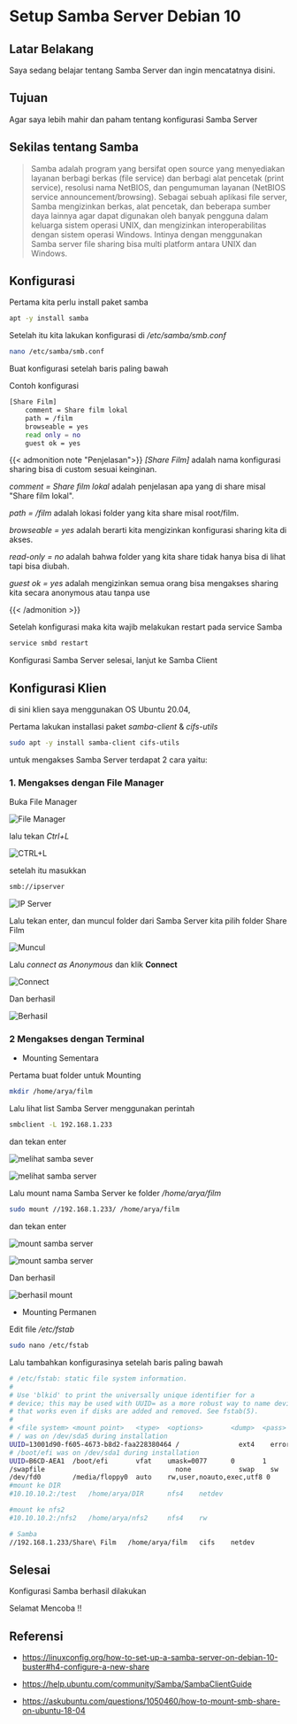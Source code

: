 # Setup Samba Server Debian 10


## Latar Belakang

Saya sedang belajar tentang Samba Server dan ingin mencatatnya disini.

## Tujuan

Agar saya lebih mahir dan paham tentang konfigurasi Samba Server

## Sekilas tentang Samba

> Samba adalah program yang bersifat open source yang menyediakan layanan berbagi berkas (file service) dan berbagi alat pencetak (print service), resolusi nama NetBIOS, dan pengumuman layanan (NetBIOS service announcement/browsing). Sebagai sebuah aplikasi file server, Samba mengizinkan berkas, alat pencetak, dan beberapa sumber daya lainnya agar dapat digunakan oleh banyak pengguna dalam keluarga sistem operasi UNIX, dan mengizinkan interoperabilitas dengan sistem operasi Windows. Intinya dengan menggunakan Samba server file sharing bisa multi platform antara UNIX dan Windows.

## Konfigurasi

Pertama kita perlu install paket samba

```bash
apt -y install samba
```

Setelah itu kita lakukan konfigurasi di */etc/samba/smb.conf*

```bash
nano /etc/samba/smb.conf
```

Buat konfigurasi setelah baris paling bawah

Contoh konfigurasi

```bash
[Share Film]
    comment = Share film lokal
    path = /film
    browseable = yes
    read only = no
    guest ok = yes
```

{{< admonition note "Penjelasan">}}
*[Share Film]* adalah nama konfigurasi sharing bisa di custom sesuai keinginan.

*comment = Share film lokal* adalah penjelasan apa yang di share misal "Share film lokal".

*path = /film* adalah lokasi folder yang kita share misal root/film.

*browseable = yes* adalah berarti kita mengizinkan konfigurasi sharing kita di akses.

*read-only = no* adalah bahwa folder yang kita share tidak hanya bisa di lihat tapi bisa diubah.

*guest ok = yes* adalah mengizinkan semua orang bisa mengakses sharing kita secara anonymous atau tanpa use

{{< /admonition >}}

Setelah konfigurasi maka kita wajib melakukan restart pada service Samba

```bash
service smbd restart
```
Konfigurasi Samba Server selesai, lanjut ke Samba Client

## Konfigurasi Klien

di sini klien saya menggunakan OS Ubuntu 20.04,

Pertama lakukan installasi paket *samba-client* & *cifs-utils*

```bash
sudo apt -y install samba-client cifs-utils
```
untuk mengakses Samba Server terdapat 2 cara yaitu:

### 1. Mengakses dengan File Manager

Buka File Manager

![File Manager](/img/smb01.png "Buka File Manager")

lalu tekan *Ctrl+L*

![CTRL+L](/img/smb02.png "tekan CTRL + L")

setelah itu masukkan

```bash
smb://ipserver
```
![IP Server](/img/smb03.png "Memasukkan IP Server")

Lalu tekan enter, dan muncul folder dari Samba Server kita pilih folder Share Film

![Muncul](/img/smb04.png "Muncul list folder")

Lalu *connect as Anonymous* dan klik **Connect**

![Connect](/img/smb05.png "Connect dengan guest")

Dan berhasil

![Berhasil](/img/smb06.png "Berhasil")

### 2 Mengakses dengan Terminal

* Mounting Sementara

Pertama buat folder untuk Mounting

```bash
mkdir /home/arya/film
```

Lalu lihat list Samba Server menggunakan perintah

```bash
smbclient -L 192.168.1.233
```
dan tekan enter

![melihat samba sever](/img/smbc01.png "Kosongi tekan enter")

![melihat samba server](/img/smbc02.png "List Samba Sever")

Lalu mount nama Samba Server ke folder */home/arya/film*

```bash
sudo mount //192.168.1.233/ /home/arya/film
```
dan tekan enter

![mount samba server](/img/smbc03.png "Memasukkan perintah")

![mount samba server](/img/smbc04.png "Kosongi tekan enter")

Dan berhasil

![berhasil mount](/img/smbc05.ong "Berhasil")

* Mounting Permanen

Edit file */etc/fstab*

```bash
sudo nano /etc/fstab
```
Lalu tambahkan konfigurasinya setelah baris paling bawah

```bash
# /etc/fstab: static file system information.
#
# Use 'blkid' to print the universally unique identifier for a
# device; this may be used with UUID= as a more robust way to name devices
# that works even if disks are added and removed. See fstab(5).
#
# <file system> <mount point>   <type>  <options>       <dump>  <pass>
# / was on /dev/sda5 during installation
UUID=13001d90-f605-4673-b8d2-faa228380464 /               ext4    errors=remount-ro 0       1
# /boot/efi was on /dev/sda1 during installation
UUID=B6CD-AEA1  /boot/efi       vfat    umask=0077      0       1
/swapfile                                 none            swap    sw              0       0
/dev/fd0        /media/floppy0  auto    rw,user,noauto,exec,utf8 0       0
#mount ke DIR
#10.10.10.2:/test	/home/arya/DIR		nfs4	netdev

#mount ke nfs2
#10.10.10.2:/nfs2	/home/arya/nfs2		nfs4	rw

# Samba
//192.168.1.233/Share\ Film   /home/arya/film   cifs    netdev
```

## Selesai

Konfigurasi Samba berhasil dilakukan

Selamat Mencoba !!

## Referensi

* https://linuxconfig.org/how-to-set-up-a-samba-server-on-debian-10-buster#h4-configure-a-new-share

* https://help.ubuntu.com/community/Samba/SambaClientGuide

* https://askubuntu.com/questions/1050460/how-to-mount-smb-share-on-ubuntu-18-04

